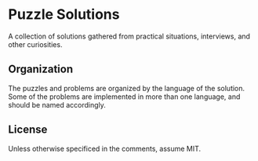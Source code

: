 # Puzzle Solutions

A collection of solutions gathered from practical situations, interviews, and other curiosities.

## Organization

The puzzles and problems are organized by the language of the solution. Some of the problems are implemented in more than one language, and should be named accordingly.

## License

Unless otherwise specificed in the comments, assume MIT.
